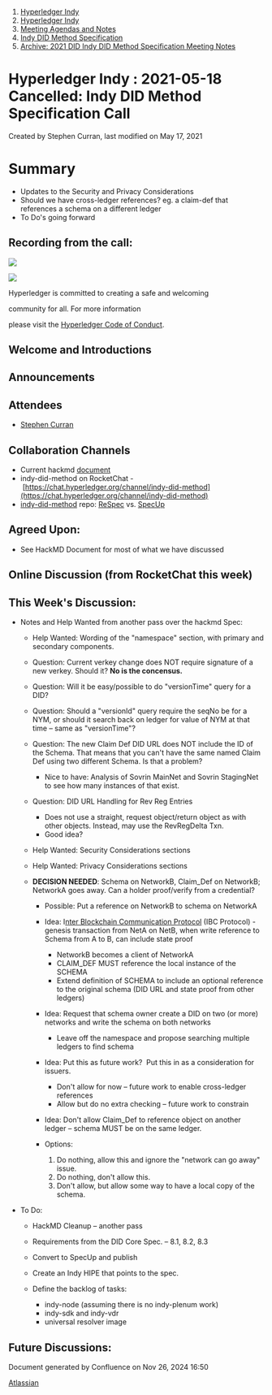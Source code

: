 1. [Hyperledger Indy](index.html)
2. [Hyperledger Indy](Hyperledger-Indy_19464194.html)
3. [Meeting Agendas and Notes](Meeting-Agendas-and-Notes_19464715.html)
4. [Indy DID Method Specification](Indy-DID-Method-Specification_19465516.html)
5. [Archive: 2021 DID Indy DID Method Specification Meeting Notes](19465622.html)

# Hyperledger Indy : 2021-05-18 Cancelled: Indy DID Method Specification Call

Created by Stephen Curran, last modified on May 17, 2021

# Summary

- Updates to the Security and Privacy Considerations
- Should we have cross-ledger references? eg. a claim-def that references a schema on a different ledger
- To Do's going forward

## Recording from the call:

![](https://wiki.hyperledger.org/download/attachments/29034696/Antitrustnotice.png?version=1&modificationDate=1581695654000&api=v2)

![](https://wiki.hyperledger.org/download/attachments/2392771/welcome.png?version=2&modificationDate=1572450107000&api=v2)

Hyperledger is committed to creating a safe and welcoming

community for all. For more information

please visit the [Hyperledger Code of Conduct](https://lf-hyperledger.atlassian.net/wiki/spaces/HYP/pages/19595281/Hyperledger+Code+of+Conduct).

## Welcome and Introductions

## Announcements

## Attendees

- [Stephen Curran](https://lf-hyperledger.atlassian.net/wiki/people/557058:d676f135-ecd6-465b-b7eb-f87976bf4569?ref=confluence)

## Collaboration Channels

- Current hackmd [document](https://hackmd.io/@icZC4epNSnqBbYE0hJYseA/S1eUS2BQw)
- indy-did-method on RocketChat - [https://chat.hyperledger.org/channel/indy-did-method](https://chat.hyperledger.org/channel/indy-did-method)
- [indy-did-method](https://github.com/hyperledger/indy-did-method) repo: [ReSpec](https://github.com/transmute-industries/respec-github-pages) vs. [SpecUp](https://github.com/decentralized-identity/spec-up)

## Agreed Upon:

- See HackMD Document for most of what we have discussed

## Online Discussion (from RocketChat this week)

## This Week's Discussion:

- Notes and Help Wanted from another pass over the hackmd Spec:
  
  - Help Wanted: Wording of the "namespace" section, with primary and secondary components.
  - Question: Current verkey change does NOT require signature of a new verkey. Should it? **No is the concensus.**
  - Question: Will it be easy/possible to do "versionTime" query for a DID?
  - Question: Should a "versionId" query require the seqNo be for a NYM, or should it search back on ledger for value of NYM at that time – same as "versionTime"?
  - Question: The new Claim Def DID URL does NOT include the ID of the Schema. That means that you can't have the same named Claim Def using two different Schema. Is that a problem?
    
    - Nice to have: Analysis of Sovrin MainNet and Sovrin StagingNet to see how many instances of that exist.
  - Question: DID URL Handling for Rev Reg Entries
    
    - Does not use a straight, request object/return object as with other objects. Instead, may use the RevRegDelta Txn.
    - Good idea?
  - Help Wanted: Security Considerations sections
  - Help Wanted: Privacy Considerations sections
  - **DECISION NEEDED**: Schema on NetworkB, Claim\_Def on NetworkB; NetworkA goes away. Can a holder proof/verify from a credential?
    
    - Possible: Put a reference on NetworkB to schema on NetworkA
    - Idea: I[nter Blockchain Communication Protocol](https://ibcprotocol.org/) (IBC Protocol) - genesis transaction from NetA on NetB, when write reference to Schema from A to B, can include state proof
      
      - NetworkB becomes a client of NetworkA
      - CLAIM\_DEF MUST reference the local instance of the SCHEMA
      - Extend definition of SCHEMA to include an optional reference to the original schema (DID URL and state proof from other ledgers)
    - Idea: Request that schema owner create a DID on two (or more) networks and write the schema on both networks
      
      - Leave off the namespace and propose searching multiple ledgers to find schema
    - Idea: Put this as future work?  Put this in as a consideration for issuers.
      
      - Don't allow for now – future work to enable cross-ledger references
      - Allow but do no extra checking – future work to constrain
    - Idea: Don't allow Claim\_Def to reference object on another ledger – schema MUST be on the same ledger.
    - Options:
      
      1. Do nothing, allow this and ignore the "network can go away" issue.
      2. Do nothing, don't allow this.
      3. Don't allow, but allow some way to have a local copy of the schema.
- To Do:
  
  - HackMD Cleanup – another pass
  - Requirements from the DID Core Spec. – 8.1, 8.2, 8.3
  - Convert to SpecUp and publish
  - Create an Indy HIPE that points to the spec.
  - Define the backlog of tasks:
    
    - indy-node (assuming there is no indy-plenum work)
    - indy-sdk and indy-vdr
    - universal resolver image

## Future Discussions:

Document generated by Confluence on Nov 26, 2024 16:50

[Atlassian](http://www.atlassian.com/)

